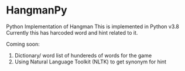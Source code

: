 # HangmanPy
Python Implementation of Hangman
This is implemented in Python v3.8 
Currently this has harcoded word and hint related to it. 

Coming soon:
1. Dictionary/ word list of hundereds of words for the game
2. Using Natural Language Toolkit (NLTK) to get synonym for hint  
